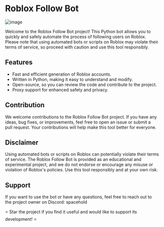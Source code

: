# Roblox Follow Bot

![image](https://github.com/robloxianofc/roblox-follower-bot/assets/115414648/e72ce825-e10a-491f-af27-e751abefabfe)

Welcome to the Roblox Follow Bot project! This Python bot allows you to quickly and safely automate the process of following users on Roblox. Please note that using automated bots or scripts on Roblox may violate their terms of service, so proceed with caution and use this tool responsibly.

## Features

- Fast and efficient generation of Roblox accounts.
- Written in Python, making it easy to understand and modify.
- Open-source, so you can review the code and contribute to the project.
- Proxy support for enhanced safety and privacy.

## Contribution

We welcome contributions to the Roblox Follow Bot project. If you have any ideas, bug fixes, or improvements, feel free to open an issue or submit a pull request. Your contributions will help make this tool better for everyone.

## Disclaimer

Using automated bots or scripts on Roblox can potentially violate their terms of service. The Roblox Follow Bot is provided as an educational and experimental project, and we do not endorse or encourage any misuse or violation of Roblox's policies. Use this tool responsibly and at your own risk.

## Support

If you want to use the bot or have any questions, feel free to reach out to the project owner on Discord: spacehold

⭐ Star the project if you find it useful and would like to support its development! ⭐
